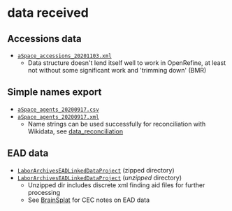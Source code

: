 # data received
## Accessions data
- [`aSpace_accessions_20201103.xml`](https://github.com/uwlib-cams/ASpaceAgents/blob/main/data_received/aSpace_accessions_20201103.xml)
  - Data structure doesn't lend itself well to work in OpenRefine, at least not without some significant work and 'trimming down' (BMR)
## Simple names export
- [`aSpace_agents_20200917.csv`](https://github.com/uwlib-cams/ASpaceAgents/blob/main/data_received/aSpace_agents_20200917.csv)
- [`aSpace_agents_20200917.xml`](https://github.com/uwlib-cams/ASpaceAgents/blob/main/data_received/aSpace_agents_20200917.xml)
  - Name strings can be used successfully for reconciliation with Wikidata, see [data_reconciliation](https://github.com/uwlib-cams/ASpaceAgents/tree/main/data_reconciliation)
## EAD data
- [`LaborArchivesEADLinkedDataProject`](https://github.com/uwlib-cams/ASpaceAgents/blob/main/data_received/LaborArchivesEADLinkedDataProject.zip) (zipped directory)
- [`LaborArchivesEADLinkedDataProject`](https://github.com/uwlib-cams/ASpaceAgents/blob/main/data_received/LaborArchivesEADLinkedDataProject.zip) (*unzipped* directory)
  - Unzipped dir includes discrete xml finding aid files for further processing
  - See [BrainSplat](https://github.com/uwlib-cams/SCArchivesAgents/blob/main/BrainSplat) for CEC notes on EAD data
